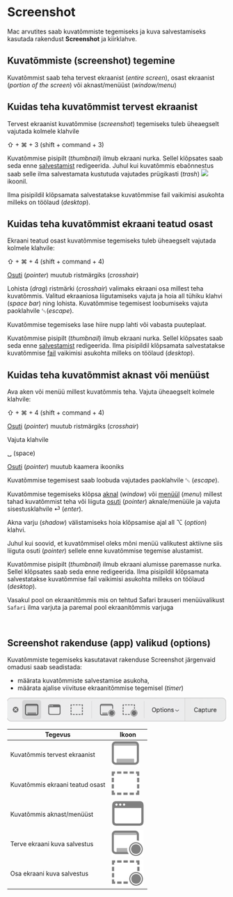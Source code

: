 # Screenshot

Mac arvutites saab kuvatõmmiste tegemiseks ja kuva salvestamiseks kasutada rakendust **Screenshot** ja kiirklahve. &#x20;

## Kuvatõmmiste (screenshot) tegemine

Kuvatõmmist saab teha tervest ekraanist (_entire screen_), osast ekraanist (_portion of the screen_) või aknast/menüüst (_window/menu_)&#x20;

## Kuidas teha kuvatõmmist tervest ekraanist

Tervest ekraanist kuvatõmmise (_screenshot_) tegemiseks tuleb üheaegselt vajutada kolmele klahvile&#x20;

&#x20;                ⇧ + ⌘ + 3   (shift + command + 3)

Kuvatõmmise pisipilt (_thumbnail_) ilmub ekraani nurka. Sellel klõpsates saab seda enne [salvestamist](../terminid/sonastik/salvestama-to-store.md) redigeerida. Juhul kui kuvatõmmis ebaõnnestus saab selle ilma salvestamata kustutuda vajutades prügikasti (_trash_) ![](../.gitbook/assets/trash\_icon.png) ikoonil.&#x20;

Ilma pisipildil klõpsamata salvestatakse kuvatõmmise fail vaikimisi asukohta milleks on töölaud (_desktop_).

## Kuidas teha kuvatõmmist ekraani teatud osast

Ekraani teatud osast kuvatõmmise tegemiseks tuleb üheaegselt vajutada kolmele klahvile:

&#x20;         ⇧ + ⌘ + 4 (shift + command + 4)

[Osuti](../terminid/sonastik/osuti-pointer.md) (_pointer_) muutub ristmärgiks (_crosshair_) <img src="https://support.apple.com/library/content/dam/edam/applecare/images/en_US/macos/macos-mojave-screenshot-crosshair-inline-icon.png" alt="" data-size="line">

Lohista (_drag_) ristmärki (_crosshair_) valimaks ekraani osa millest teha kuvatõmmis. Valitud ekraaniosa liigutamiseks vajuta ja hoia all tühiku klahvi (_space bar_) ning lohista. Kuvatõmmise tegemisest loobumiseks vajuta paoklahvile ␛(_escape_).

Kuvatõmmise tegemiseks lase hiire nupp lahti või vabasta puuteplaat.&#x20;

Kuvatõmmise pisipilt (_thumbnail_) ilmub ekraani nurka. Sellel klõpsates saab seda enne [salvestamist](../terminid/sonastik/salvestama-to-store.md) redigeerida. Ilma pisipildil klõpsamata salvestatakse kuvatõmmise [fail](../terminid/sonastik/fail-file.md) vaikimisi asukohta milleks on töölaud (_desktop_).

## Kuidas teha kuvatõmmist aknast või menüüst

Ava aken või menüü millest kuvatõmmis teha. Vajuta üheaegselt kolmele klahvile:

&#x20;         ⇧ + ⌘ + 4 (shift + command + 4)

[Osuti](../terminid/sonastik/osuti-pointer.md) (_pointer_) muutub ristmärgiks (_crosshair_) <img src="https://support.apple.com/library/content/dam/edam/applecare/images/en_US/macos/macos-mojave-screenshot-crosshair-inline-icon.png" alt="" data-size="line">

&#x20;Vajuta klahvile

&#x20;         ␣ (space)

[Osuti](../terminid/sonastik/osuti-pointer.md) (_pointer_) muutub kaamera ikooniks <img src="https://support.apple.com/library/content/dam/edam/applecare/images/en_US/macos/macos-mojave-screenshot-window-inline-icon.png" alt="" data-size="line">

Kuvatõmmise tegemisest saab loobuda vajutades paoklahvile ␛ (_escape_).

Kuvatõmmise tegemiseks klõpsa [aknal](../terminid/sonastik/aken-window.md) (_window_) või [menüül](../terminid/sonastik/menueue-menu.md) (_menu_) millest tahad kuvatõmmist teha või liiguta [osuti](../terminid/sonastik/osuti-pointer.md) (_pointer_) aknale/menüüle ja vajuta sisestusklahvile ⏎ (_enter_).&#x20;

Akna varju (_shadow_) välistamiseks hoia klõpsamise ajal all ⌥ (_option_) klahvi.&#x20;

Juhul kui soovid, et kuvatõmmisel oleks mõni menüü valikutest aktiivne siis liiguta osuti (_pointer_) sellele enne kuvatõmmise tegemise alustamist.

Kuvatõmmise pisipilt (_thumbnail_) ilmub ekraani alumisse paremasse nurka. Sellel klõpsates saab seda enne [           ](../terminid/sonastik/salvestama-to-store.md) redigeerida. Ilma pisipildil klõpsamata salvestatakse kuvatõmmise fail vaikimisi asukohta milleks on töölaud (_desktop_).

Vasakul pool on ekraanitõmmis mis on tehtud Safari brauseri menüüvalikust `Safari` ilma varjuta ja paremal pool ekraanitõmmis varjuga

&#x20;<img src="../.gitbook/assets/ekraanitõmmis_varjuta (1).png" alt="" data-size="original"> <img src="../.gitbook/assets/ekraanitõmmis_varjuga (1).png" alt="" data-size="original">&#x20;





## Screenshot rakenduse (app) valikud (options)

Kuvatõmmiste tegemiseks kasutatavat rakenduse Screenshot järgenvaid omadusi saab seadistada:

* &#x20;määrata kuvatõmmiste salvestamise asukoha,&#x20;
* määrata ajalise viivituse ekraanitõmmise tegemisel (_timer_)

![](<../.gitbook/assets/image (1).png>)





| Tegevus                         | Ikoon                                                                      |
| ------------------------------- | -------------------------------------------------------------------------- |
| Kuvatõmmis tervest ekraanist    |  <img src="../.gitbook/assets/image (2).png" alt="" data-size="original">  |
| Kuvatõmmis ekraani teatud osast | <img src="../.gitbook/assets/image (4).png" alt="" data-size="original">   |
| Kuvatõmmis aknast/menüüst       | <img src="../.gitbook/assets/image (3).png" alt="" data-size="original">   |
| Terve ekraani kuva salvestus    | <img src="../.gitbook/assets/image (5).png" alt="" data-size="original">   |
| Osa ekraani kuva salvestus      | <img src="../.gitbook/assets/image (6).png" alt="" data-size="original">   |
